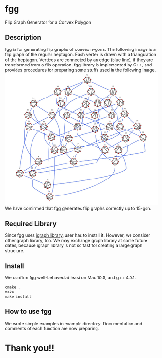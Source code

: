 fgg
===

Flip Graph Generator for a Convex Polygon

Description
---
fgg is for generating flip graphs of convex n-gons.
The following image is a flip graph of the regular heptagon.
Each vertex is drawn with a triangulation of the heptagon.
Vertices are connected by an edge (blue line),
if they are transformed from a flip operation.
fgg library is implemented by C++, and provides procedures for
preparing some stuffs used in the following image.
![heptagon](heptagon-image.jpg)
We have confirmed that fgg generates flip graphs correctly up to 15-gon.


Required Library
---
Since fgg uses
[igraph library](http://igraph.sourceforge.net/ "igraph library"),
user has to install it. 
However, we consider other graph library, too.
We may exchange graph library at some future dates,
because igraph library is not so fast for creating a large graph
structure.


Install
---
We confirm fgg well-behaved at least on Mac 10.5, and g++ 4.0.1.

	cmake .
	make
	make install


How to use fgg
---
We wrote simple examples in example directory.
Documentation and comments of each function are now preparing.



Thank you!!
===



